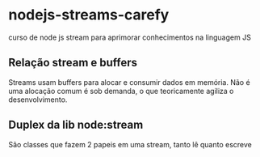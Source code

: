 # nodejs-streams-carefy
curso de node js stream para aprimorar conhecimentos na linguagem JS

## Relação stream e buffers

Streams usam buffers para alocar e consumir dados em memória. Não é uma alocação comum é sob demanda, o que teoricamente agiliza o desenvolvimento.

## Duplex da lib node:stream

São classes que fazem 2 papeis em uma stream, tanto lê quanto escreve